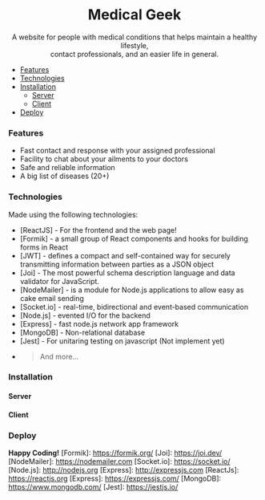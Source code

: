 <h1 align="center">Medical Geek</h1>
<p align="center"> A website for people with medical conditions that helps maintain a healthy lifestyle, <br/>contact professionals, and an easier life in general.</p>

- [Features](#features)
- [Technologies](#technologies)
- [Installation](#installation)
  - [Server](#server)
  - [Client](#client)
- [Deploy](#deploy)

### Features
- Fast contact and response with your assigned professional
- Facility to chat about your ailments to your doctors
- Safe and reliable information
- A big list of diseases (20+)

### Technologies
Made using the following technologies: 
   * [ReactJS] - For the frontend and the web page!
   * [Formik] - a small group of React components and hooks for building forms in React
   * [JWT] - defines a compact and self-contained way for securely transmitting information between parties as a JSON object
   * [Joi] - The most powerful schema description language and data validator for JavaScript.
   * [NodeMailer] - is a module for Node.js applications to allow easy as cake email sending
   * [Socket.io] - real-time, bidirectional and event-based communication
   * [Node.js] - evented I/O for the backend
   * [Express] - fast node.js network app framework 
   * [MongoDB] - Non-relational database
   * [Jest] - For unitaring testing on javascript (Not implement yet)
   * > And more...

### Installation

#### Server



#### Client



### Deploy




<b align="center"> **Happy Coding!**</b>
 [Formik]: <https://formik.org/>
 [Joi]: <https://joi.dev/>
 [NodeMailer]: <https://nodemailer.com>
 [Socket.io]: <https://socket.io/>
 [Node.js]: <http://nodejs.org>
 [Express]: <http://expressjs.com>
 [ReactJs]: <https://reactjs.org>
 [Express]: <https://expressjs.com/>
 [MongoDB]: <https://www.mongodb.com/>
 [Jest]: <https://jestjs.io/>

